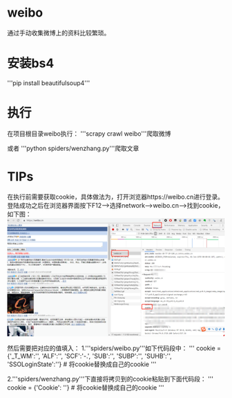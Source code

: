 # weibo

通过手动收集微博上的资料比较繁琐。


# 安装bs4

'''pip install beautifulsoup4'''

# 执行

在项目根目录weibo执行：
'''scrapy crawl weibo'''爬取微博

或者
'''python spiders/wenzhang.py'''爬取文章

# TIPs

在执行前需要获取cookie，具体做法为，打开浏览器https://weibo.cn进行登录。
登陆成功之后在浏览器界面按下F12-->选择network-->weibo.cn-->找到cookie，如下图：
![](./weibo.png)

然后需要把对应的值填入：
1.'''spiders/weibo.py'''如下代码段中：
'''
    cookie = {'_T_WM':'',
            'ALF':'',
             'SCF':'-.',
             'SUB':'',
             'SUBP':'',
             'SUHB':'',
             'SSOLoginState':''}  # 将cookie替换成自己的cookie
'''

2.'''spiders/wenzhang.py'''下直接将拷贝到的cookie粘贴到下面代码段：
'''
cookie = {'Cookie': ''}  # 将cookie替换成自己的cookie
'''

